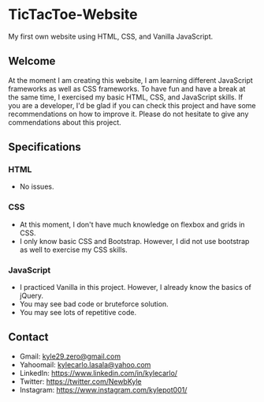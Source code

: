 # TicTacToe-Website
My first own website using HTML, CSS, and Vanilla JavaScript.

## Welcome
At the moment I am creating this website, I am learning different JavaScript frameworks as well as CSS frameworks.
To have fun and have a break at the same time, I exercised my basic HTML, CSS, and JavaScript skills. If you are a developer,
I'd be glad if you can check this project and have some recommendations on how to improve it. Please do not hesitate to 
give any commendations about this project. 

## Specifications
### HTML
  - No issues.
### CSS
  - At this moment, I don't have much knowledge on flexbox and grids in CSS. 
  - I only know basic CSS and Bootstrap. However, I did not use bootstrap as well to exercise my CSS skills.
### JavaScript
  - I practiced Vanilla in this project. However, I already know the basics of jQuery.
  - You may see bad code or bruteforce solution.
  - You may see lots of repetitive code.

## Contact
  - Gmail: kyle29.zero@gmail.com
  - Yahoomail: kylecarlo.lasala@yahoo.com
  - LinkedIn: https://www.linkedin.com/in/kylecarlo/
  - Twitter: https://twitter.com/NewbKyle
  - Instagram: https://www.instagram.com/kylepot001/
